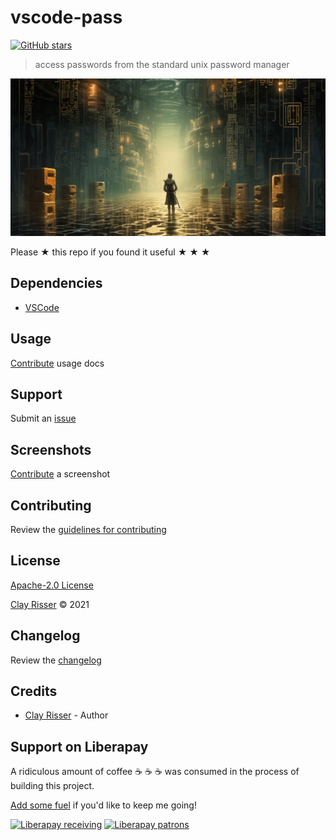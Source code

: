 # vscode-pass

[![GitHub stars](https://img.shields.io/github/stars/clayrisser/vscode-pass.svg?style=social&label=Stars)](https://github.com/clayrisser/vscode-pass)

> access passwords from the standard unix password manager

![](assets/vscode-pass.png)

Please ★ this repo if you found it useful ★ ★ ★

## Dependencies

- [VSCode](https://code.visualstudio.com)

## Usage

[Contribute](https://github.com/clayrisser/vscode-pass/blob/master/CONTRIBUTING.md) usage docs

## Support

Submit an [issue](https://github.com/clayrisser/vscode-pass/issues/new)

## Screenshots

[Contribute](https://github.com/clayrisser/vscode-pass/blob/master/CONTRIBUTING.md) a screenshot

## Contributing

Review the [guidelines for contributing](https://github.com/clayrisser/vscode-pass/blob/master/CONTRIBUTING.md)

## License

[Apache-2.0 License](https://github.com/clayrisser/vscode-pass/blob/master/LICENSE)

[Clay Risser](https://clayrisser.com) © 2021

## Changelog

Review the [changelog](https://github.com/clayrisser/vscode-pass/blob/master/CHANGELOG.md)

## Credits

- [Clay Risser](https://clayrisser.com) - Author

## Support on Liberapay

A ridiculous amount of coffee ☕ ☕ ☕ was consumed in the process of building this project.

[Add some fuel](https://liberapay.com/clayrisser/donate) if you'd like to keep me going!

[![Liberapay receiving](https://img.shields.io/liberapay/receives/clayrisser.svg?style=flat-square)](https://liberapay.com/clayrisser/donate)
[![Liberapay patrons](https://img.shields.io/liberapay/patrons/clayrisser.svg?style=flat-square)](https://liberapay.com/clayrisser/donate)
